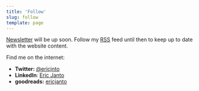 ```yaml
---
title: 'Follow'
slug: follow
template: page
---
```


[Newsletter](/newsletter) will be up soon. Follow my [RSS](/rss.xml) feed until then to keep up to date with the website content.

Find me on the internet:

- **Twitter:** [@ericjnto](https://twitter.com/ericjnto)
- **LinkedIn**: [Eric Janto](https://linkedin.com/in/eric-janto/)
- **goodreads:** [ericjanto](https://www.goodreads.com/ericjanto)
